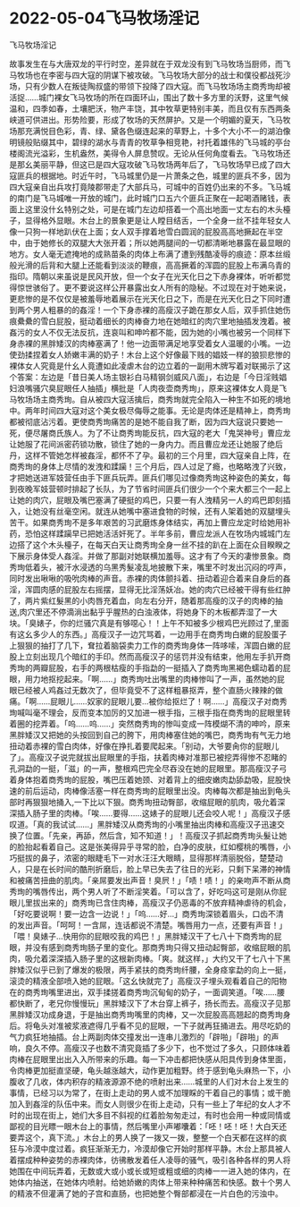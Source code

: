 # 2022-05-04飞马牧场淫记



飞马牧场淫记



故事发生在与大唐双龙的平行时空，差异就在于双龙没有到飞马牧场当厨师，而飞马牧场也在李密与四大寇的阴谋下被攻破。飞马牧场大部分的战士和僕役都战死沙场，只有少数人在叛徒陶叔盛的带领下投降了四大寇。而飞马牧场场主商秀珣却被活捉……城门裸女飞马牧场的所在四面环山，围出了数十多方里的沃野，这里气候温和，四季如春，土壤肥沃，物产丰饶，其中牧草更特别丰美，而且仅有东西两条峡道可供进出。形势险要，形成了牧场的天然屏护。又是一个明媚的夏天，飞马牧场那充满悦目色彩，青、绿、黛各色缀连起来的草野上，十多个大小不一的湖泊像明镜般贴缀其中，碧绿的湖水与青青的牧草争相竞艳，衬托着雄伟的飞马城的亭台楼阁流光溢彩，生机盎然，美得令人屏息赞叹。无论从任何角度看去。飞马牧场还是那幺美丽平静，但这已是四大寇攻破飞马牧场两年后了，飞马牧场早已成了四大寇匪兵的根据地。时近午时，飞马城里仍是一片萧条之色，城里的匪兵不多，因为四大寇亲自出兵攻打竟陵郡带走了大部兵马，可城中的百姓仍出来的不多。飞马城的南门是飞马城唯一开放的城门，此时城门口五六个匪兵正聚在一起喝酒赌钱，表面上这里没什幺特别之处，可是在城门左边却搭着一个高出地面一丈左右的木头檯子，显得格外显眼。木台上的景象更是让人瞠目结舌，一个全身一丝不挂年轻女人像一只狗一样地趴伏在上面；女人双手撑着地雪白圆润的屁股高高地撅起在半空中，由于她修长的双腿大大张开着；所以她两腿间的一切都清晰地暴露在最显眼的地方。女人毫无遮掩地的成熟苗条的肉体上布满了遭到残酷凌辱的痕迹：原本丝缎般光滑的后背和大腿上还能看到淡淡的鞭痕，高高撅着的浑圆的屁股上布满乌青的指印。隋朝以来虽说是民风开放，但一个女子在光天化日之下赤身裸体，听听都觉得惊世骇俗了。更不要说这样公开暴露出女人所有的隐秘。不过现在对于她来说，更悲惨的是不仅仅是被羞辱地着展示在光天化日之下，而是在光天化日之下同时遭到两个男人粗暴的的姦淫！一个下身赤裸的高瘦汉子跪在那女人后，双手抓住她伤痕纍纍的雪白屁股，挺动着细长的肉棒奋力地在她暗红的肉穴里地抽插发洩着。被姦污的女人不仅无法反抗，连哀叫和呻吟都不能，因为她的小嘴也被另一个同样下身赤裸的黑胖矮汉的肉棒塞满了！他一边面带满足地享受着女人温暖的小嘴。一边使劲揉捏着女人娇嫩丰满的奶子！木台上这个好像最下贱的娼妓一样的狼狈悲惨的裸体女人究竟是什幺人竟遭如此凌虐木台的边立着的一副用木牌写着对联揭示了这个答案：左边是「昔日美人场主银衫白马精钢剑威风八面」，右边是「今日淫贱娼妇浪嘴骚穴臭屁眼任人抽插」横批是「人肉夜壶商秀珣」，原来这裸体女人竟是飞马牧场场主商秀珣。自从被四大寇活擒后，商秀珣就完全陷入一种生不如死的境地中。两年时间四大寇对这个美女极尽侮辱之能事。无论是肉体还是精神上，商秀珣都被彻底沾污着。更使商秀珣痛苦的是她不能自我了断，因为四大寇说只要她一死，便尽屠商氏族人。为了不让商秀珣能反抗，四大寇的老大「鬼哭神号」曹应龙让她服了花间派密药锁功散，锁住了她的一身内力。而且曹应龙还让她服了绝后丹，这样不管她怎样被姦淫，都怀不了孕。最初的三个月里，四大寇亲自上阵，在商秀珣的身体上尽情的发洩和蹂躏！三个月后，四人过足了瘾，也略略洩了兴致，才把她送进军妓营任由手下匪兵玩弄。匪兵们哪见过像商秀珣这种姿色的美女，每到夜晚军妓营顿时排起了长队，为了节省时间匪兵们很少一个个来大都三个一起上让她的肉穴，屁眼及嘴巴塞满了硬挺的鸡巴，只要一有人洩精另一人的鸡巴即刻插入，让她没有丝毫空闲。就连从她嘴中塞进食物的时候，还有人架着她的双腿埋头苦干。如果商秀珣不是多年艰苦的习武磨炼身体结实，再加上曹应龙定时给她用补药，恐怕这样蹂躏早已把她活活奸死了。半年多前，曹应龙派人在牧场内城城门左边搭了这个木头檯子，在每天白天让商秀珣全身一丝不挂的趴在上面在众目睽睽之下展示身体受人姦淫。并做了那副对她联横加羞辱。这才有了今天的凄惨景象。商秀珣低着头，被汗水浸透的乌黑秀髮凌乱地披散下来，嘴里不时发出沉闷的哼声，同时发出啾啾的吸吮肉棒的声音。赤裸的肉体颤抖着、扭动着迎合着来自身后的姦淫，浑圆肉感的屁股左右摇摆，显得无比淫荡妖冶。她的肉穴已经被干得有些红肿了，两片紫红髮黑的小肉唇充着血，向左右分开，随着那高瘦的汉子的肉棒的抽送,肉穴里还不停滴淌出黏乎乎腥热的白浊液体，将她身下的木板都弄湿了一大块。「臭婊子，你的烂骚穴真是有够噁心！！上午不知被多少根鸡巴光顾过了,里面有这幺多少人的东西。」高瘦汉子一边咒骂着，一边用手在商秀珣白嫩的屁股蛋子上狠狠的抽打了几下，耷拉着脑袋卖力工作的商秀珣身体一阵哆嗦，浑圆白嫩的屁股上立刻出现几个暗红的手印。然而高瘦汉子的惩罚并没有结束，他用左手扒开商秀珣的两瓣屁股，右手的两根枯瘦的手指勐的一挺插入了商秀珣黑褐色蠕动着的屁眼，用力地抠挖起来。「啊……」商秀珣吐出嘴里的肉棒惨叫了一声，虽然她的屁眼已经被人鸡姦过无数次了，但毕竟受不了这样粗暴抠弄，整个直肠火辣辣的做痛。「啊……屁眼儿……奴家的屁眼儿要…被你给抠烂了！啊……」高瘦汉子对商秀珣喊叫毫不理会，反而变本加厉的又加进一根手指，三根手指在商秀珣的屁眼里转着圈的挖弄着。「呜……呜……」突然商秀珣的惨叫变成一阵模煳不清的呻吟，原来黑胖矮汉又把她的头按回到自己的胯下，用肉棒塞住她的嘴巴，商秀珣有气无力地扭动着赤裸的雪白肉体，好像在挣扎着要爬起来。「别动，大爷要肏你的屁眼儿了」。高瘦汉子说完就拔出屁眼里的手指，扶着肉棒对准那已被挖弄得惨不忍睹的孔洞勐的一挺，「滋」的一声，整根鸡巴完全尽吞没在她的屁眼里。那高瘦汉子弓着身体抱着商秀珣的屁股，嘴巴压着她颈、对着背上的细皮嫩肉勐舔勐吸，屁股快速的前后运动，肉棒像活塞一样在商秀珣的屁眼里出没。肉棒每次都是抽出到龟头部时再狠狠地捅入,一下比以下狠。商秀珣扭动臀部，收缩屁眼的肌肉，吸允着深深插入肠子里的肉棒。「唉……要得……这婊子的屁眼儿还会咬人呢！」高瘦汉子感叹道。「真的我试试……」黑胖矮汉从商秀珣的小嘴里抽出肉棒和高瘦汉子迅速交换了位置。「先亲，再舔，然后含，知不知道！」！高瘦汉子抓起商秀珣头髮让她的脸抬起看着自己。这是张美得异乎寻常的脸，白净的皮肤，红如樱桃的嘴唇，小巧挺拔的鼻子，浓密的眼睫毛下一对水汪汪大眼睛，显得那样清丽脱俗，楚楚动人，只是在长时间的酷刑折磨后，脸上早已失去了往日的光彩，只剩下呆滞的神情和被痛苦扭曲的肌肉。「亲屌要发出声音！臭屄！」「啧！啧！」的亲吻声不断从商秀珣的嘴唇传出，两个男人听了不断淫笑着。「可以含了，好吃吗这可是刚从你屁眼儿里拔出来的」商秀珣已含住肉棒，高瘦汉子仍恶毒的不放弃精神虐待的机会，「好吃要说啊！要一边含一边说！」「呜……好…」商秀珣深锁着眉头，口齿不清的发出声音。「呵呵！一含屌，连话都说不清楚。嘴唇用力一点，还要有声音！」「喂！臭婊子…快用你的屁眼咬我的鸡巴！」黑胖矮汉干了七八十下商秀珣的屁眼，并没有感到商秀珣肠子里的变化。那商秀珣只得又扭动起臀部，收缩屁眼的肌肉，吸允着深深插入肠子里的这根新肉棒。「爽。就这样，」大约又干了七八十下黑胖矮汉似乎已到了爆发的极限，两手紧扶的商秀珣纤腰，全身痉挛勐的向上一挺，滚烫的精液全部喷入她的屁眼。「这幺快就完了」高瘦汉子埋头观看着自己的阳物在的商秀珣嘴里进出，双手揉搓着商秀珣沉甸甸的奶子，一面调笑道。「唉……腰都快断了，老兄你慢慢玩」黑胖矮汉下了木台穿上裤子，扬长而去。高瘦汉子见那黑胖矮汉功成身退，于是抽出商秀珣嘴里的肉棒，又一次屁股高高翘起的商秀珣身后。将龟头对准被浆液遮得几乎看不见的屁眼，一下子就再狂捅进去。用尽吃奶的气力疯狂地抽插。台上两副肉体交撞发出一连串儿激烈的「辟啪」「辟啪」的声响，良久不停。高瘦汉子也数不清究竟插了多少下，也不觉过了多久，只顾体味着肉棒在屁眼里出出入入所带来的乐趣。每一下冲击都把快感从阳具传到身体里面，令肉棒更加挺直坚硬，龟头越涨越大，动作更加粗野。终于感到龟头麻热一下，小腹收了几收，体内积存的精液源源不绝的喷射出来……城里的人们对木台上发生的事情，已经习以为常了，在街上走动的男人或不加理睬的干着自己的事情；或干脆加入到姦淫的队伍中来。而女人则很少在街上走动，只有一些上了年纪的女人才不时的出现在街上，她们大多目不斜视的红着脸匆匆走过，有时也会用一种或同情或鄙视的目光瞟一眼木台上的事情，然后嘴里小声嘟囔着：「呸！呸！呸！大白天还要弄这个，真下流。」木台上的男人换了一拨又一拨，整整一个白天都在这样的疯狂与冷漠中度过着。疯狂渐渐无力，冷漠却像它开始时那样平静。木台上那具被人着摆成种种姿势的赤裸肉体，彷彿散发着任人凌辱的骚气，吸引各种各样的男人将她围在中间玩弄着，无数或大或小或长或短或粗或细的肉棒一一进入她的体内，在她体内抽送，在她体内喷射。给她娇嫩的肉体上带来种种痛苦和快感。数十个男人的精液不但灌满了她的子宫和直肠，也把她整个臀部都浸在一片白色的污浊中。


